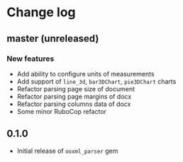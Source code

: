 # Change log

## master (unreleased)
### New features
* Add ability to configure units of measurements
* Add support of `line_3d`, `bar3DChart`, `pie3DChart` charts
* Refactor parsing page size of document
* Refactor parsing page margins of docx
* Refactor parsing columns data of docx
* Some minor RuboCop refactor

## 0.1.0
* Initial release of `ooxml_parser` gem